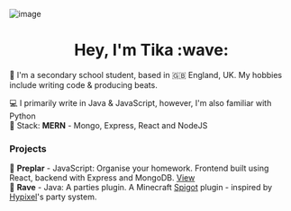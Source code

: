 ![image](https://i.imgur.com/BoLLHVs.png)

<h1 align="center">Hey, I'm Tika :wave:</h1>

🎒 I'm a secondary school student, based in 🇬🇧 England, UK. My hobbies include writing code & producing beats. </br>

💻 I primarily write in Java & JavaScript, however, I'm also familiar with Python</br>
🥞 <span>Stack: <b>MERN</b> - Mongo, Express, React and NodeJS</span>

### Projects
📝 <b>Preplar</b> - JavaScript: Organise your homework. Frontend built using React, backend with Express and MongoDB. [View](https://preplar.tika.one/)</br>
🎉 <b>Rave</b> - Java: A parties plugin. A Minecraft [Spigot](https://spigotmc.org/) plugin - inspired by [Hypixel](https://hypixel.net/)'s party system.
